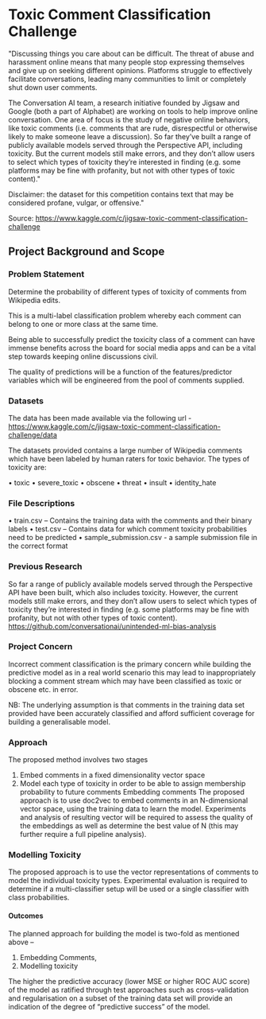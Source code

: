 # Toxic Comment Classification Challenge

"Discussing things you care about can be difficult. The threat of abuse and harassment online means that many people stop expressing themselves and give up on seeking different opinions. Platforms struggle to effectively facilitate conversations, leading many communities to limit or completely shut down user comments.

The Conversation AI team, a research initiative founded by Jigsaw and Google (both a part of Alphabet) are working on tools to help improve online conversation. One area of focus is the study of negative online behaviors, like toxic comments (i.e. comments that are rude, disrespectful or otherwise likely to make someone leave a discussion). So far they’ve built a range of publicly available models served through the Perspective API, including toxicity. But the current models still make errors, and they don’t allow users to select which types of toxicity they’re interested in finding (e.g. some platforms may be fine with profanity, but not with other types of toxic content)."

Disclaimer: the dataset for this competition contains text that may be considered profane, vulgar, or offensive."

Source: https://www.kaggle.com/c/jigsaw-toxic-comment-classification-challenge


## Project Background and Scope


### Problem Statement

Determine the probability of different types of toxicity of comments from Wikipedia edits.

This is a multi-label classification problem whereby each comment can belong to one or more class at the same time. 

Being able to successfully predict the toxicity class of a comment can have immense benefits across the board for social media apps and can be a vital step towards keeping online discussions civil.

The quality of predictions will be a function of the features/predictor variables which will be engineered from the pool of comments supplied.

### Datasets

The data has been made available via the following url - https://www.kaggle.com/c/jigsaw-toxic-comment-classification-challenge/data

The datasets provided contains a large number of Wikipedia comments which have been labeled by human raters for toxic behavior. The types of toxicity are:

•	toxic
•	severe_toxic
•	obscene
•	threat
•	insult
•	identity_hate

### File Descriptions

•	train.csv – Contains the training data with the comments and their binary labels
•	test.csv – Contains data for which comment toxicity probabilities need to be predicted
•	sample_submission.csv - a sample submission file in the correct format


### Previous Research
So far a range of publicly available models served through the Perspective API have been built, which also includes toxicity. However, the current models still make errors, and they don’t allow users to select which types of toxicity they’re interested in finding (e.g. some platforms may be fine with profanity, but not with other types of toxic content).
https://github.com/conversationai/unintended-ml-bias-analysis

 
### Project Concern

Incorrect comment classification is the primary concern while building the predictive model as in a real world scenario this may lead to inappropriately blocking a comment stream which may have been classified as toxic or obscene etc. in error.  

NB: The underlying assumption is that comments in the training data set provided have been accurately classified and afford sufficient coverage for building a generalisable model. 

### Approach

The proposed method involves two stages
1.	Embed comments in a fixed dimensionality vector space
2.	Model each type of toxicity in order to be able to assign membership probability to future comments
Embedding comments
The proposed approach is to use doc2vec to embed comments in an N-dimensional vector space, using the training data to learn the model. Experiments and analysis of resulting vector will be required to assess the quality of the embeddings as well as determine the best value of N (this may further require a full pipeline analysis).

### Modelling Toxicity

The proposed approach is to use the vector representations of comments to model the individual toxicity types. Experimental evaluation is required to determine if a multi-classifier setup will be used or a single classifier with class probabilities.

#### Outcomes
The planned approach for building the model is two-fold as mentioned above – 
1. Embedding Comments, 
2. Modelling toxicity

The higher the predictive accuracy (lower MSE or higher ROC AUC score) of the model as ratified through test approaches such as cross-validation and regularisation on a subset of the training data set will provide an indication of the degree of “predictive success” of the model.

